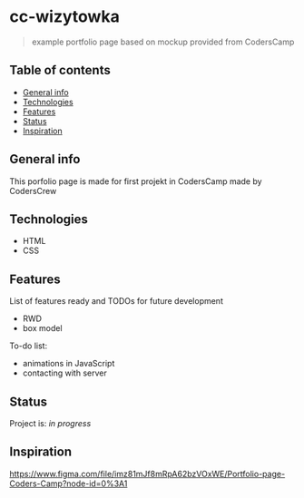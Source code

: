 # cc-wizytowka
> example portfolio page based on mockup provided from CodersCamp

## Table of contents
* [General info](#general-info)
* [Technologies](#technologies)
* [Features](#features)
* [Status](#status)
* [Inspiration](#inspiration)

## General info
This porfolio page is made for first projekt in CodersCamp made by CodersCrew

## Technologies
* HTML
* CSS

## Features
List of features ready and TODOs for future development
* RWD
* box model

To-do list:
* animations in JavaScript
* contacting with server

## Status
Project is: _in progress_

## Inspiration
https://www.figma.com/file/imz81mJf8mRpA62bzVOxWE/Portfolio-page-Coders-Camp?node-id=0%3A1
